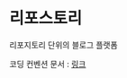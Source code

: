 # 리포스토리

리포지토리 단위의 블로그 플랫폼

코딩 컨벤션 문서 : [링크](https://github.com/repo-story/.github/blob/main/CONTRIBUTING.md)
